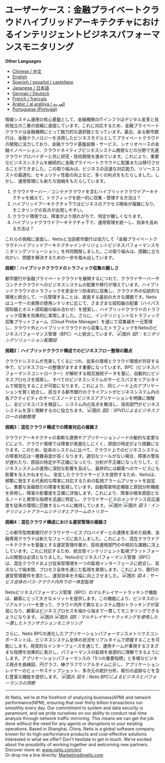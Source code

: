 # ユーザーケース：金融プライベートクラウドハイブリッドアーキテクチャにおけるインテリジェントビジネスパフォーマンスモニタリング


**Other Languages**

+ [Chinese / 中文](https://github.com/lvdeshuii/OverFlow/blob/main/docs/zh/Smart-Business-Performance-Monitoring-in-Financial-Private-Cloud-Hybrid-Architectures-zh.md)
+ [English](https://github.com/lvdeshuii/OverFlow/blob/main/docs/en/Smart-Business-Performance-Monitoring-in-Financial-Private-Cloud-Hybrid-Architectures-en.md)
+ [Spanish / español / castellano](https://github.com/lvdeshuii/OverFlow/blob/main/docs/es/Smart-Business-Performance-Monitoring-in-Financial-Private-Cloud-Hybrid-Architectures-es.md)
+ [Japanese / 日本語](https://github.com/lvdeshuii/OverFlow/blob/main/docs/ja/Smart-Business-Performance-Monitoring-in-Financial-Private-Cloud-Hybrid-Architectures-ja.md)
+ [German / Deutsch](https://github.com/lvdeshuii/OverFlow/blob/main/docs/de/Smart-Business-Performance-Monitoring-in-Financial-Private-Cloud-Hybrid-Architectures-de.md)
+ [French / français](https://github.com/lvdeshuii/OverFlow/blob/main/docs/fr/Smart-Business-Performance-Monitoring-in-Financial-Private-Cloud-Hybrid-Architectures-fr.md)
+ [Arabic / al arabiya / العربية](https://github.com/lvdeshuii/OverFlow/blob/main/docs/ar/Smart-Business-Performance-Monitoring-in-Financial-Private-Cloud-Hybrid-Architectures-ar.md)
+ [Portuguese (Portugal)](https://github.com/lvdeshuii/OverFlow/blob/main/docs/pt/Smart-Business-Performance-Monitoring-in-Financial-Private-Cloud-Hybrid-Architectures-pt.md)



情報システム運用の核心基盤として、金融機関のITインフラはデジタル変革と技術独立の二重の挑戦に直面しています。これに対応するため、金融プライベートクラウドは金融機関にとって魅力的な選択肢となっています。最近、ある都市銀行は、金融テクノロジーを活用したビジネスモデルとしてプライベートクラウドの開発に注力しており、金融クラウド基盤設備・サービス、シナリオベースの金融イノベーション、クラウドネイティブビジネスシステム開発などの分野で先進クラウドプロバイダーと共に研究・技術開発を進めています。これにより、重要なビジネスシステムを継続的に金融プライベートクラウドに配置または移行させることができました。この取り組みは、ビジネスの迅速な対応能力、リソースコストの最適化、セキュリティ性能の向上など、多くの利点をもたらしました。しかし、運用管理にも新たな挑戦をもたらしています。

1. クラウドサーバー／コンテナクラウドを含むハイブリッドクラウドアーキテクチャを越えて、トラフィックを統一的に収集・管理する方法は？
2. ハイブリッドアーキテクチャ下ではビジネスのアクセス関係が複雑になり、モニタリングの盲点が出現しやすい。
3. クラウド環境では、障害がより隠れがちで、特定が難しくなります。
4. ハイブリッドクラウドアーキテクチャ下で、運用管理を統一し、効率を高める方法は？

これらの挑戦に直面し、Netisと当該都市銀行は協力して「金融プライベートクラウドハイブリッドアーキテクチャインテリジェントビジネスパフォーマンスモニタリングソリューション」を共同開発しました。この取り組みは、困難に立ち向かい、問題を解決するための一歩を踏み出しています。

**挑戦1：ハイブリッドクラウドのトラフィック収集の難しさ**

都市銀行が金融プライベートクラウドを展開するにつれて、クラウドサーバーやコンテナクラウドへのビジネスシステムの配置や移行が増えています。ハイブリッドクラウドのトラフィックを安全かつ効率的に収集し、クラウド外の伝統的な環境と統合して、一元管理することは、直面する最初の大きな課題です。Netisはユーザーの実際の使用シナリオに応じて、さまざまな探知器の配置（バイパス探知器とホスト探知器の組み合わせ）を提案し、ハイブリッドクラウドのトラフィック収集を効果的に実現しました。さらに、インテリジェントなトラフィック収集プラットフォーム（Cloud Probe Manager）を通じて収集器を一元管理し、クラウド外とハイブリッドクラウドから収集したトラフィックをNetisのビジネスパフォーマンス管理（BPC）へと統合しています。
![图片](https://mmbiz.qpic.cn/mmbiz_jpg/o672k3fsicq3aiabrR0ibCBLmsV6iae9IV8eicSYpc2jHwmXaszCfF6HXqPXXba4nFMFro0zT1qjp3Vzjz9b6vuojuw/640?wx_fmt=jpeg&wxfrom=5&wx_lazy=1&wx_co=1)
*図1：モニタリングソリューション配置図*

**挑戦2：ハイブリッドクラウド構成でのビジネスフロー整理の難点**

クラウドシステムが充実してくるにつれ、従来の環境とクラウド環境が共存する中で、ビジネスフローの整理がますます重要になっています。BPC（ビジネスパフォーマンスコントローラー）が解析する相互接続データを基に、自動的にビジネスプロセスを探索し、すべてのビジネスシステムのサービスパスをリアルタイムで視覚化することが可能になります。これにより、同じノード上のアプリケーションを賢く統合し、該当する都市銀行のクライアントがビジネスシステム内の各アクティビティのサービスノードとビジネスアプリケーションを明確に理解し、全ビジネスパスを検証し、システム内の盲点を解消し、技術部門がビジネスシステムを深く理解するのに役立ちます。 
![图片](https://mmbiz.qpic.cn/mmbiz_jpg/o672k3fsicq3aiabrR0ibCBLmsV6iae9IV8eOnrHmIC2n9WcbibYwPFRPQPZ96KHdQiahRjibd6tGibHPuYzUFLbjV6thQ/640?wx_fmt=jpeg&wxfrom=5&wx_lazy=1&wx_co=1)
*図2：SPVDによるビジネスフローの自動整理*

**挑戦3：混在クラウド構成での障害対応の複雑さ**

クラウドアーキテクチャの柔軟な連携やアプリケーションノードの動的な変更などにより、クラウド環境では障害が表面化しにくく、原因の特定がより困難になります。このため、従来のシステムに比べて、クラウド上でのビジネスシステムの障害対応は一層難易度が高くなります。適切なツールがない場合、障害の警告が遅れたり、原因の特定が不正確になったり、分析が不正確になったりして、ビジネスシステムの運用に深刻な影響を及ぼし、最終的には顧客へのサービスにも影響を与えかねません。 安定したクラウドサービスを提供するため、Netisは、頻繁に発生する代表的な障害に対応するための監視アラームプリセットを設定し、重要な金融取引の障害を監視しています。自動障害特定機能と原因分析機能を併用し、障害の影響度を正確に評価します。これにより、障害の根本原因となるノードと異常な指標を迅速に特定し、クラウドサービスのメンテナンス反応速度を従来の環境に匹敵するレベルに維持しています。 
![图片](https://mmbiz.qpic.cn/mmbiz_jpg/o672k3fsicq3aiabrR0ibCBLmsV6iae9IV8eZ07v3TGgWRswlTmhibicHKBdZia0OPxTMQxwHORfmGqvnMiahsTTYYJUuQ/640?wx_fmt=jpeg&wxfrom=5&wx_lazy=1&wx_co=1)
![图片](https://mmbiz.qpic.cn/mmbiz_jpg/o672k3fsicq3aiabrR0ibCBLmsV6iae9IV8ePCCCibQxF2DIvaTDHkIeTTBOTJs7MPO6BooPryicOAkZSsEcEYhXd1rw/640?wx_fmt=jpeg&wxfrom=5&wx_lazy=1&wx_co=1)
*図 3：インテリジェントアラームシナリオとアラームのトリガー*

**挑戦4：混在クラウド構成における運営管理の複雑さ**

この都市型商業銀行がクラウドサービスプロバイダーとの連携を深めた結果、金融専用クラウドは新たなフェーズに突入しました。これにより、混在クラウドアーキテクチャを基盤とする運営管理作業が、技術運用部門の中核的な課題に浮上しています。これに対応するため、統合型インテリジェント監視プラットフォームの開発は必須となりました。Netisのビジネスパフォーマンス管理（BPC）は、混在クラウドおよび従来型環境を一つの監視インターフェースに統合し、盲点なしで端末間、プロセス全体を通じた監視を実現します。これにより、銀行の運営管理要件を満たし、運営効率を大幅に向上させました。 
![图片](https://mmbiz.qpic.cn/mmbiz_jpg/o672k3fsicq3aiabrR0ibCBLmsV6iae9IV8e7XjvzyrIL4l0ibJ9MQfBgGpdOMHve9iclMQvEicNURHvY5vx8kC9agXDg/640?wx_fmt=jpeg&wxfrom=5&wx_lazy=1&wx_co=1)
*図 4：サービス全体のパス-クラウド内外での一体型監視*

Netisビジネスパフォーマンス管理（BPC）のマルチレイヤートラッキング機能は、顧客にとって大きなメリットを提供します。この機能により、ビジネスのシリアルナンバーを使って、クラウド内外で異なるシステム間のトラッキングが容易になり、顧客はビジネスプロセスを端から端まで一貫してモニタリングできるようになります。 
![图片](https://mmbiz.qpic.cn/mmbiz_jpg/o672k3fsicq3aiabrR0ibCBLmsV6iae9IV8e2FTsia5XDYUnrfSlSbyrjmAibyuG1Dxa3Fp29w1nJXbcNoh5MAVTVVyw/640?wx_fmt=jpeg&wxfrom=5&wx_lazy=1&wx_co=1)
![图片](https://mmbiz.qpic.cn/mmbiz_jpg/o672k3fsicq3aiabrR0ibCBLmsV6iae9IV8e9mAK5j45wGqhT1bMceXP5BV6pcDiaKHv5fa0LRTib5O3VCtW49mSfMWQ/640?wx_fmt=jpeg&wxfrom=5&wx_lazy=1&wx_co=1)
*図5：マルチレイヤートラッキングを使用した一貫したトランザクションモニタリング*

さらに、Netis BPCの進化したアプリケーションパフォーマンスメトリクスコンポーネントは、ビジネスシステム全体の状況をリアルタイムで把握することを可能にします。視覚的なインターフェースを通じて、運用チームが重視するさまざまな指標を効果的に表示し、パフォーマンスの監視を直感的に理解できるようにします。アプリケーションパフォーマンスの「5つの重要指標」と多様なビジネス視点を曲線図、円グラフ、棒グラフでリアルタイムに示し、アプリケーションレイヤーのビューやスナップショット、多次元の統計分析、取引の追跡などを含む豊富な機能を提供します。 
![图片](https://mmbiz.qpic.cn/mmbiz_jpg/o672k3fsicq3aiabrR0ibCBLmsV6iae9IV8e7mMSVibHAvuc6M4icWmYcK574PkxXfXL2ibric5mkAcF1AibM1RwWLV3HdA/640?wx_fmt=jpeg&wxfrom=5&wx_lazy=1&wx_co=1)
*図 6：Netis BPCによるビジネスとパフォーマンスの洞察*
***
At Netis, we're at the forefront of analyzing business(APM) and network performance(NPM), ensuring that over thirty billion transactions run smoothly every day. Our commitment to system and data security is paramount, and we pride ourselves on our ability to conduct real-time analysis through network traffic mirroring. This means we can get the job done without the need for any agents or disruptions to your existing operations. Based in Shanghai, China, Netis is a global software company known for its high-performance products and cost-effective solutions. Interested in what we offer? Don't hesitate to get in touch. We're excited about the possibility of working together and welcoming new partners.  
Discover more at: www.netis.com/en/  
Or drop me a line directly: Marketing@netis.com
